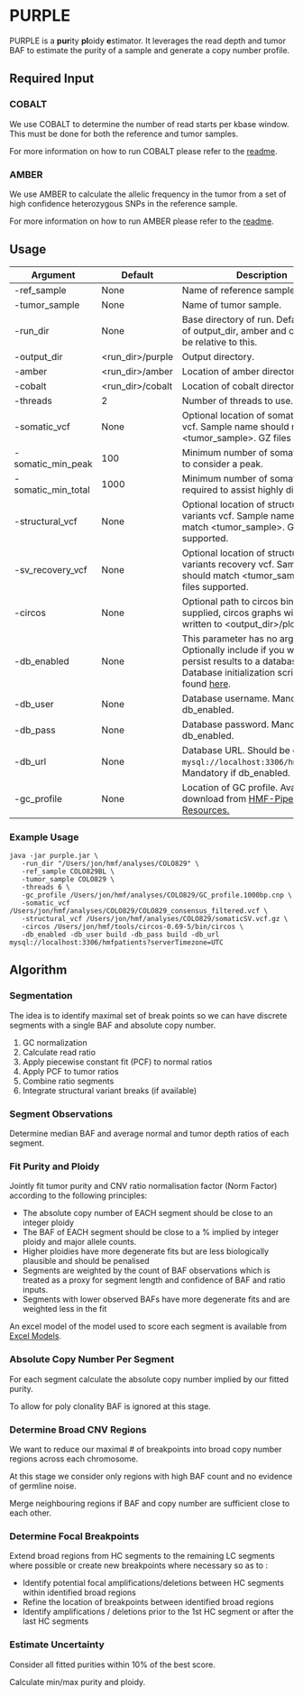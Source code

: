 
# PURPLE

PURPLE is a **pur**ity **pl**oidy **e**stimator. It leverages the read depth and tumor BAF to estimate the purity of a sample and generate a copy number profile.

## Required Input

### COBALT

We use COBALT to determine the number of read starts per kbase window. This must be done for both the reference and tumor samples.

For more information on how to run COBALT please refer to the [readme](https://github.com/hartwigmedical/hmftools/tree/master/count-bam-lines).


### AMBER

We use AMBER to calculate the allelic frequency in the tumor from a set of high confidence heterozygous SNPs in the reference sample.

For more information on how to run AMBER please refer to the [readme](https://github.com/hartwigmedical/hmftools/tree/master/amber).

## Usage

Argument | Default | Description
---|---|---
-ref_sample | None | Name of reference sample.
-tumor_sample | None | Name of tumor sample.
-run_dir | None | Base directory of run. Default values of output_dir, amber and cobalt will be relative to this.
-output_dir |  <run_dir>/purple | Output directory.
-amber | <run_dir>/amber | Location of amber directory.
-cobalt | <run_dir>/cobalt | Location of cobalt directory.
-threads | 2 | Number of threads to use.
-somatic_vcf | None | Optional location of somatic variants vcf. Sample name should match <tumor_sample>. GZ files supported.
-somatic_min_peak | 100 | Minimum number of somatic variants to consider a peak.
-somatic_min_total | 1000 | Minimum number of somatic variants required to assist highly diploid fits.
-structural_vcf | None | Optional location of structural variants vcf. Sample name should match <tumor_sample>. GZ files supported.
-sv_recovery_vcf | None | Optional location of structural variants recovery vcf. Sample name should match <tumor_sample>. GZ files supported.
-circos | None | Optional path to circos binary. When supplied, circos graphs will be written to <output_dir>/plot
-db_enabled | None | This parameter has no arguments. Optionally include if you wish to persist results to a database. Database initialization script can be found [here](https://github.com/hartwigmedical/hmftools/blob/master/patient-db/src/main/resources/generate_database.sql).
-db_user | None | Database username. Mandatory if db_enabled.
-db_pass | None | Database password. Mandatory if db_enabled.
-db_url | None | Database URL. Should be of format: `mysql://localhost:3306/hmfpatients`. Mandatory if db_enabled.
-gc_profile | None | Location of GC profile. Available to download from [HMF-Pipeline-Resources.](https://resources.hartwigmedicalfoundation.nl)


### Example Usage

```
java -jar purple.jar \
   -run_dir "/Users/jon/hmf/analyses/COLO829" \
   -ref_sample COLO829BL \
   -tumor_sample COLO829 \
   -threads 6 \
   -gc_profile /Users/jon/hmf/analyses/COLO829/GC_profile.1000bp.cnp \
   -somatic_vcf /Users/jon/hmf/analyses/COLO829/COLO829_consensus_filtered.vcf \
   -structural_vcf /Users/jon/hmf/analyses/COLO829/somaticSV.vcf.gz \
   -circos /Users/jon/hmf/tools/circos-0.69-5/bin/circos \
   -db_enabled -db_user build -db_pass build -db_url mysql://localhost:3306/hmfpatients?serverTimezone=UTC
```


## Algorithm

### Segmentation
The idea is to identify maximal set of break points so we can have discrete segments with a single BAF and absolute copy number.

1. GC normalization
2. Calculate read ratio
3. Apply piecewise constant fit (PCF) to normal ratios
4. Apply PCF to tumor ratios
5. Combine ratio segments
6. Integrate structural variant breaks (if available)

### Segment Observations
Determine median BAF and average normal and tumor depth ratios of each segment.

### Fit Purity and Ploidy

Jointly fit tumor purity and CNV ratio normalisation factor (Norm Factor) according to the following principles:

* The absolute copy number of EACH segment should be close to an integer ploidy
* The BAF of EACH segment should be close to a % implied by integer ploidy and major allele counts.
* Higher ploidies have more degenerate fits but are less biologically plausible and should be penalised
* Segments are weighted by the count of BAF observations which is treated as a proxy for segment length and confidence of BAF and ratio inputs.
* Segments with lower observed BAFs have more degenerate fits and are weighted less in the fit

An excel model of the model used to score each segment is available from [Excel Models](https://resources.hartwigmedicalfoundation.nl). 

### Absolute Copy Number Per Segment

For each segment calculate the absolute copy number implied by our fitted purity.

To allow for poly clonality BAF is ignored at this stage.

### Determine Broad CNV Regions
We want to reduce our maximal # of breakpoints into broad copy number regions across each chromosome.

At this stage we consider only regions with high BAF count and no evidence of germline noise.

Merge neighbouring regions if BAF and copy number are sufficient close to each other.

### Determine Focal Breakpoints
Extend broad regions from HC segments to the remaining LC segments where possible or create new breakpoints where necessary so as to :

* Identify potential focal amplifications/deletions between HC segments within identified broad regions
* Refine the location of breakpoints between identified broad regions
* Identify amplifications / deletions prior to the 1st HC segment or after the last HC segments


### Estimate Uncertainty
Consider all fitted purities within 10% of the best score.

Calculate min/max purity and ploidy.